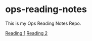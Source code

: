 # ops-reading-notes
This is my Ops Reading Notes Repo.

[Reading 1](reading1.md)
[Reading 2](reading2.md)
